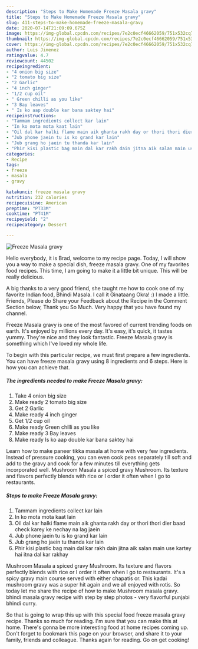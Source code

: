 ```yaml
---
description: "Steps to Make Homemade Freeze Masala gravy"
title: "Steps to Make Homemade Freeze Masala gravy"
slug: 411-steps-to-make-homemade-freeze-masala-gravy
date: 2020-07-14T21:09:09.675Z
image: https://img-global.cpcdn.com/recipes/7e2c0ecf46662059/751x532cq70/freeze-masala-gravy-recipe-main-photo.jpg
thumbnail: https://img-global.cpcdn.com/recipes/7e2c0ecf46662059/751x532cq70/freeze-masala-gravy-recipe-main-photo.jpg
cover: https://img-global.cpcdn.com/recipes/7e2c0ecf46662059/751x532cq70/freeze-masala-gravy-recipe-main-photo.jpg
author: Luis Jimenez
ratingvalue: 4.7
reviewcount: 44502
recipeingredient:
- "4 onion big size"
- "2 tomato big size"
- "2 Garlic"
- "4 inch ginger"
- "1/2 cup oil"
- " Green chilli as you like"
- "3 Bay leaves"
- " Is ko aap double kar bana saktey hai"
recipeinstructions:
- "Tammam ingredients collect kar lain"
- "In ko mota mota kaat lain"
- "Oil dal kar halki flame main aik ghanta rakh day or thori thori dier baad check karey ke nechay na lag jaein"
- "Jub phone jaein tu is ko grand kar lain"
- "Jub grang ho jaein tu thanda kar lain"
- "Phir kisi plastic bag main dal kar rakh dain jitna aik salan main use kartey hai itna dal kar rakhay"
categories:
- Recipe
tags:
- freeze
- masala
- gravy

katakunci: freeze masala gravy 
nutrition: 232 calories
recipecuisine: American
preptime: "PT33M"
cooktime: "PT41M"
recipeyield: "2"
recipecategory: Dessert

---
```



![Freeze Masala gravy](https://img-global.cpcdn.com/recipes/7e2c0ecf46662059/751x532cq70/freeze-masala-gravy-recipe-main-photo.jpg)

Hello everybody, it is Brad, welcome to my recipe page. Today, I will show you a way to make a special dish, freeze masala gravy. One of my favorites food recipes. This time, I am going to make it a little bit unique. This will be really delicious.

A big thanks to a very good friend, she taught me how to cook one of my favorite Indian food, Bhindi Masala. I call it Ginataang Okra! :) I made a little. Friends, Please do Share your Feedback about the Recipe in the Comment Section below, Thank you So Much. Very happy that you have found my channel.

Freeze Masala gravy is one of the most favored of current trending foods on earth. It's enjoyed by millions every day. It's easy, it's quick, it tastes yummy. They're nice and they look fantastic. Freeze Masala gravy is something which I've loved my whole life.


To begin with this particular recipe, we must first prepare a few ingredients. You can have freeze masala gravy using 8 ingredients and 6 steps. Here is how you can achieve that.

<!--inarticleads1-->

##### The ingredients needed to make Freeze Masala gravy:

1. Take 4 onion big size
1. Make ready 2 tomato big size
1. Get 2 Garlic
1. Make ready 4 inch ginger
1. Get 1/2 cup oil
1. Make ready  Green chilli as you like
1. Make ready 3 Bay leaves
1. Make ready  Is ko aap double kar bana saktey hai


Learn how to make paneer tikka masala at home with very few ingredients. Instead of pressure cooking, you can even cook peas separately till soft and add to the gravy and cook for a few minutes till everything gets incorporated well. Mushroom Masala a spiced gravy Mushroom. Its texture and flavors perfectly blends with rice or I order it often when I go to restaurants. 

<!--inarticleads2-->

##### Steps to make Freeze Masala gravy:

1. Tammam ingredients collect kar lain
1. In ko mota mota kaat lain
1. Oil dal kar halki flame main aik ghanta rakh day or thori thori dier baad check karey ke nechay na lag jaein
1. Jub phone jaein tu is ko grand kar lain
1. Jub grang ho jaein tu thanda kar lain
1. Phir kisi plastic bag main dal kar rakh dain jitna aik salan main use kartey hai itna dal kar rakhay


Mushroom Masala a spiced gravy Mushroom. Its texture and flavors perfectly blends with rice or I order it often when I go to restaurants. It&#39;s a spicy gravy main course served with either chapatis or. This kadai mushroom gravy was a super hit again and we all enjoyed with rotis. So today let me share the recipe of how to make Mushroom masala gravy. bhindi masala gravy recipe with step by step photos - very flavorful punjabi bhindi curry. 

So that is going to wrap this up with this special food freeze masala gravy recipe. Thanks so much for reading. I'm sure that you can make this at home. There's gonna be more interesting food at home recipes coming up. Don't forget to bookmark this page on your browser, and share it to your family, friends and colleague. Thanks again for reading. Go on get cooking!
